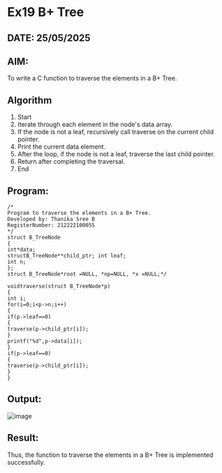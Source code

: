 # Ex19 B+ Tree
## DATE: 25/05/2025
## AIM:
To write a C function to traverse the elements in a B+ Tree.

## Algorithm
1. Start
2. Iterate through each element in the node's data array.
3. If the node is not a leaf, recursively call traverse on the current child pointer.
4. Print the current data element.
5. After the loop, if the node is not a leaf, traverse the last child pointer.
6. Return after completing the traversal.
7. End  

## Program:
```
/*
Program to traverse the elements in a B+ Tree.
Developed by: Thanika Sree B 
RegisterNumber: 212222100055 
*/
struct B_TreeNode
{
int*data;
structB_TreeNode**child_ptr; int leaf;
int n;
};
struct B_TreeNode*root =NULL, *np=NULL, *x =NULL;*/

voidtraverse(struct B_TreeNode*p)
{
int i;
for(i=0;i<p->n;i++)
{
if(p->leaf==0)
{
traverse(p->child_ptr[i]);
}
printf("%d",p->data[i]);
}
if(p->leaf==0)
{
traverse(p->child_ptr[i]);
}
}
```

## Output:

![image](https://github.com/user-attachments/assets/c0d92237-8a29-42c0-98d0-28cb84f69e10)


## Result:
Thus, the function to traverse the elements in a B+ Tree is implemented successfully.

